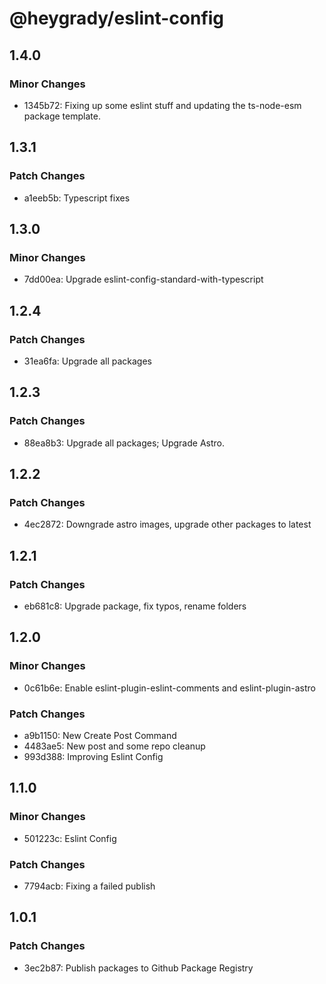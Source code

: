 # @heygrady/eslint-config

## 1.4.0

### Minor Changes

- 1345b72: Fixing up some eslint stuff and updating the ts-node-esm package template.

## 1.3.1

### Patch Changes

- a1eeb5b: Typescript fixes

## 1.3.0

### Minor Changes

- 7dd00ea: Upgrade eslint-config-standard-with-typescript

## 1.2.4

### Patch Changes

- 31ea6fa: Upgrade all packages

## 1.2.3

### Patch Changes

- 88ea8b3: Upgrade all packages; Upgrade Astro.

## 1.2.2

### Patch Changes

- 4ec2872: Downgrade astro images, upgrade other packages to latest

## 1.2.1

### Patch Changes

- eb681c8: Upgrade package, fix typos, rename folders

## 1.2.0

### Minor Changes

- 0c61b6e: Enable eslint-plugin-eslint-comments and eslint-plugin-astro

### Patch Changes

- a9b1150: New Create Post Command
- 4483ae5: New post and some repo cleanup
- 993d388: Improving Eslint Config

## 1.1.0

### Minor Changes

- 501223c: Eslint Config

### Patch Changes

- 7794acb: Fixing a failed publish

## 1.0.1

### Patch Changes

- 3ec2b87: Publish packages to Github Package Registry

